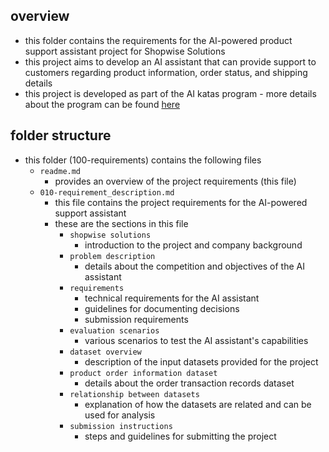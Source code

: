 ## overview

- this folder contains the requirements for the AI-powered product support assistant project for Shopwise Solutions
- this project aims to develop an AI assistant that can provide support to customers regarding product information, order status, and shipping details
- this project is developed as part of the AI katas program - more details about the program can be found [here](../readme.md)

## folder structure

- this folder (100-requirements) contains the following files
  - `readme.md`
    - provides an overview of the project requirements (this file)
  - `010-requirement_description.md`
    - this file contains the project requirements for the AI-powered support assistant
    - these are the sections in this file
      - `shopwise solutions`
        - introduction to the project and company background
      - `problem description`
        - details about the competition and objectives of the AI assistant
      - `requirements`
        - technical requirements for the AI assistant
        - guidelines for documenting decisions
        - submission requirements
      - `evaluation scenarios`
        - various scenarios to test the AI assistant's capabilities
      - `dataset overview`
        - description of the input datasets provided for the project
      - `product order information dataset`
        - details about the order transaction records dataset
      - `relationship between datasets`
        - explanation of how the datasets are related and can be used for analysis
      - `submission instructions`
        - steps and guidelines for submitting the project
